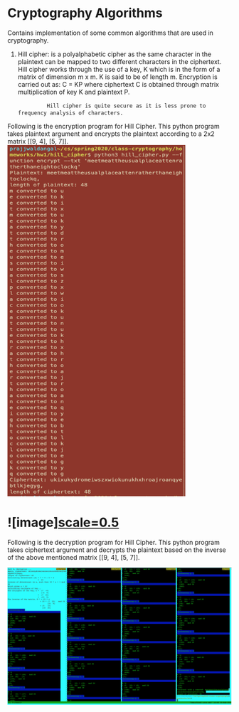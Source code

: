 # Cryptography Algorithms
Contains implementation of some common algorithms that are used in cryptography.

1. Hill cipher: is a polyalphabetic cipher as the same character in the plaintext can be mapped to two different characters in
                the ciphertext. Hill cipher works through the use of a key, K which is in the form of a matrix of dimension
                m x m. K is said to be of length m. Encryption is carried out as:
                C = KP where ciphertext C is obtained through matrix multiplication of key K and plaintext P.
                
                Hill cipher is quite secure as it is less prone to frequency analysis of characters.
  Following is the encryption program for Hill Cipher. This python program takes plaintext argument and encrypts the plaintext
  according to a 2x2 matrix [[9, 4], 
                             [5, 7]].
  <img src="./hill_cipher/encrypt.png" width="400" height="790">
  # ![image][scale=0.5](./hill_cipher/encrypt.png)

  Following is the decryption program for Hill Cipher. This python program takes ciphertext argument and decrypts the plaintext
  based on the inverse of the above mentioned matrix [[9, 4], 
                                                      [5, 7]].
                                                    
  ![image](./hill_cipher/decrypt.png)
